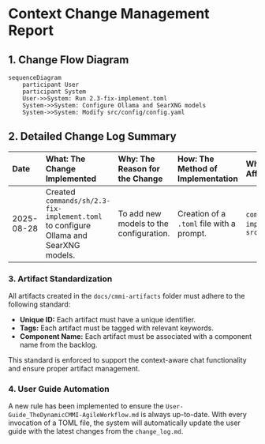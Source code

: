 # Context Change Management Report

## 1. Change Flow Diagram

```mermaid
sequenceDiagram
    participant User
    participant System
    User->>System: Run 2.3-fix-implement.toml
    System->>System: Configure Ollama and SearXNG models
    System->>System: Modify src/config/config.yaml
```

## 2. Detailed Change Log Summary

| Date       | What: The Change Implemented                                                              | Why: The Reason for the Change         | How: The Method of Implementation          | Where: The Artifact(s) Affected                                   |
| :--------- | :---------------------------------------------------------------------------------------- | :------------------------------------- | :----------------------------------------- | :---------------------------------------------------------------- |
| 2025-08-28 | Created `commands/sh/2.3-fix-implement.toml` to configure Ollama and SearXNG models. | To add new models to the configuration. | Creation of a `.toml` file with a prompt. | `commands/sh/2.3-fix-implement.toml`, `src/config/config.yaml` |

### 3. Artifact Standardization

All artifacts created in the `docs/cmmi-artifacts` folder must adhere to the following standard:

*   **Unique ID:** Each artifact must have a unique identifier.
*   **Tags:** Each artifact must be tagged with relevant keywords.
*   **Component Name:** Each artifact must be associated with a component name from the backlog.

This standard is enforced to support the context-aware chat functionality and ensure proper artifact management.

### 4. User Guide Automation

A new rule has been implemented to ensure the `User-Guide_TheDynamicCMMI-AgileWorkflow.md` is always up-to-date. With every invocation of a TOML file, the system will automatically update the user guide with the latest changes from the `change_log.md`.
